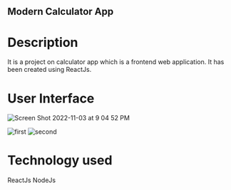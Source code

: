 ## Modern Calculator App

# Description
It is a project on calculator app which is a frontend web application. It has been created using ReactJs.

# User Interface
![Screen Shot 2022-11-03 at 9 04 52 PM](https://user-images.githubusercontent.com/88326256/199801450-b0920fc4-c9e6-436e-b961-e49d25fbf18b.png)

![first](https://github.com/rohaankashyap-nitrr/CalculatorApp_iNeuron/assets/139712894/b765e075-0f59-45d3-9144-62e33ef99f05)
![second](https://github.com/rohaankashyap-nitrr/CalculatorApp_iNeuron/assets/139712894/02ff1c1c-8789-4a29-bec5-7234655103e8)


# Technology used
ReactJs
NodeJs
